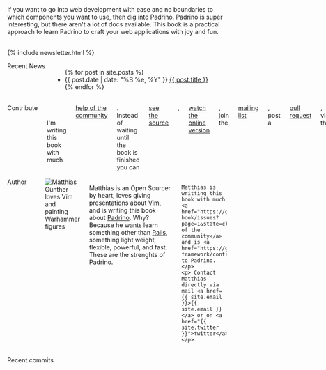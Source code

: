 ---
---

<div class="row">
  <div class="large-10 medium-10 columns">
    If you want to go into web development with ease and no boundaries to which
    components you want to use, then dig into Padrino. Padrino is super interesting,
    but there aren't a lot of docs available. This book is a practical approach to
    learn Padrino to craft your web applications with joy and fun.
  </div>
</div>
<br>

{% include newsletter.html %}

<div class="row">
  <div class="large-10 medium-10 columns">
    <span class="info badge author primary">
      Recent News
    </span>
    <div class="articles">
      <ul>
        {% for post in site.posts %}
          <li>
          <span>{{ post.date | date: "%B %e, %Y" }}</span> <a href="{{ post.url }}">{{ post.title }}</a>
          </li>
        {% endfor %}
      </ul>
    </div>
  </div>
</div>
<br>

<div class="row">
  <div class="large-10 medium-10 columns">
    <span class="info badge author primary">
      Contribute
    </span>
    <br/>
    <br/>
    I'm writing this book with much <a href="https://github.com/wikimatze/padrinobook/issues?page=1&state=closed">help of the community</a>. Instead of waiting until the book is finished you can <a href="https://github.com/wikimatze/padrinobook">see the source</a>, <a href="http://padrinobook.com/book/">watch the online version</a>, join the <a href="http://eepurl.com/Wskif">mailing list</a>, post a <a href="https://github.com/wikimatze/padrinobook/pulls">pull request</a>, visit the <a href="http://facebook.com/padrinobook">fanpage</a>, or follow <a href="https://twitter.com/padrinobook">@padrinobook</a>.
  </div>
</div>
<br>

<div class="row">
  <div class="large-10 medium-10 columns">
    <span class="info badge">
      Author
    </span>
    <br/>
    <br/>
    <img src="https://farm3.staticflickr.com/2896/14517064206_8bcd41fb1e_t.jpg" class="right image circle" alt="Matthias Günther loves Vim and painting Warhammer figures">
    <p>Matthias is an Open Sourcer by heart, loves giving presentations about
    <a href="http://www.vim.org/">Vim</a>, and is writing this book about
    <a href="http://www.padrinorb.com/">Padrino</a>. Why? Because he wants learn something other than
    <a href="http://rubyonrails.org/">Rails</a>, something light weight, flexible, powerful, and fast.
    These are the strenghts of Padrino.

    Matthias is writting this book with much
    <a href="https://github.com/wikimatze/padrino-book/issues?page=1&state=closed">help of the community</a>
    and is <a href="https://github.com/padrino/padrino-framework/contributors">contributing</a> to Padrino.
    </p>
    <p> Contact Matthias directly via mail <a href={{ site.email }}>{{ site.email }}</a> or on <a href="{{ site.twitter }}">twitter</a>
    </p>
  </div>
</div>
<br>


<div class="row">
  <div class="twelve columns">
    <span class="info badge author primary">
      Recent commits
    </span>
    <div id="github-commits"></div>
  </div>
</div>
<br>

<!--End mc_embed_signup-->

<!--
<div class="row">
  <div class="seven columns">
    <div class="pretty large secondary btn"><a href="https://leanpub.com/padrinobook">Buy It now</a></div>
    or <a href="/book_index.html">read online for free</a>.
    <p>(book is available as PDF, EPUB, or MOBI)</p>
  </div>
</div>

<div class="row">
  <div class="flexslider">
    <ul class="slides">
      <li>
        <img src="images/cover.png" />
      </li>
      <li>
        <img src="images/online.png" />
      </li>
      <li>
        <img src="images/sources.png" />
      </li>
      <li>
        <img src="images/working.png" />
      </li>
    </ul>
  </div>
</div>
-->
  </div>
</div>
